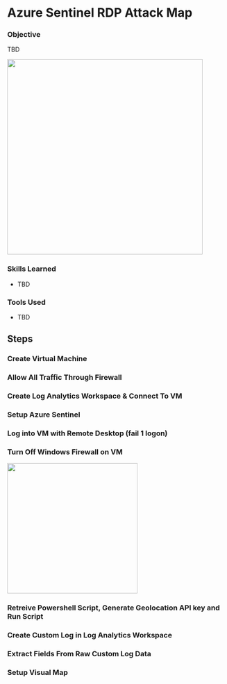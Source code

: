 # Azure Sentinel RDP Attack Map

### Objective

TBD

<img src="https://github.com/user-attachments/assets/81d9719e-a74d-4fda-bfc0-ffd59ddc8f07" width="450"/>


### Skills Learned

- TBD

### Tools Used

- TBD


## Steps


### Create Virtual Machine



### Allow All Traffic Through Firewall



### Create Log Analytics Workspace & Connect To VM



### Setup Azure Sentinel



### Log into VM with Remote Desktop (fail 1 logon) 


### Turn Off Windows Firewall on VM
<img src="https://github.com/user-attachments/assets/e4369f4f-7df4-437d-87a9-2a028750fe4a" width="300"/>


### Retreive Powershell Script, Generate Geolocation API key and Run Script



### Create Custom Log in Log Analytics Workspace



### Extract Fields From Raw Custom Log Data


### Setup Visual Map
